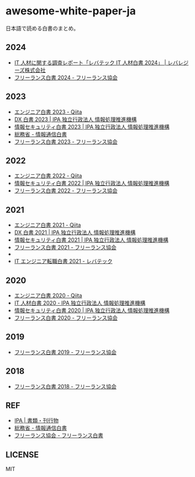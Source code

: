 # awesome-white-paper-ja

日本語で読める白書のまとめ。

## 2024

- [IT 人材に関する調査レポート「レバテック IT 人材白書 2024」 | レバレジーズ株式会社](https://leverages.jp/news/2024/0125/3943/)
- [フリーランス白書 2024 - フリーランス協会](https://blog.freelance-jp.org/20240326-21088/)

## 2023

- [エンジニア白書 2023 - Qiita](https://qiita.com/white_papers/2023)
- [DX 白書 2023 | IPA 独立行政法人 情報処理推進機構](https://www.ipa.go.jp/publish/wp-dx/dx-2023.html)
- [情報セキュリティ白書 2023 | IPA 独立行政法人 情報処理推進機構](https://www.ipa.go.jp/publish/wp-security/2023.html)
- [総務省 - 情報通信白書](https://www.soumu.go.jp/johotsusintokei/whitepaper/ja/r05/pdf/index.html)
- [フリーランス白書 2023 - フリーランス協会](https://blog.freelance-jp.org/wp-content/uploads/2023/03/FreelanceSurvey2023.pdf)

## 2022

- [エンジニア白書 2022 - Qiita](https://qiita.com/white_papers/2022)
- [情報セキュリティ白書 2022 | IPA 独立行政法人 情報処理推進機構](https://www.ipa.go.jp/publish/wp-security/sec-2022.html)
- [フリーランス白書 2022 - フリーランス協会](https://blog.freelance-jp.org/wp-content/uploads/2022/03/FreelanceSurvey2022.pdf)

## 2021

- [エンジニア白書 2021 - Qiita](https://qiita.com/white_papers/2021)
- [DX 白書 2021 | IPA 独立行政法人 情報処理推進機構](https://www.ipa.go.jp/publish/wp-dx/dx-2021.html)
- [情報セキュリティ白書 2021 | IPA 独立行政法人 情報処理推進機構](https://www.ipa.go.jp/publish/wp-security/sec-2021.html)
- [フリーランス白書 2021 - フリーランス協会](https://blog.freelance-jp.org/wp-content/uploads/2021/03/%E3%80%90%E3%83%95%E3%83%AA%E3%83%BC%E3%83%A9%E3%83%B3%E3%82%B9%E7%99%BD%E6%9B%B82021%E3%80%91%E3%83%97%E3%83%AD%E3%83%95%E3%82%A7%E3%83%83%E3%82%B7%E3%83%A7%E3%83%8A%E3%83%AB%EF%BC%86%E3%83%91%E3%83%A9%E3%83%AC%E3%83%AB%E3%82%AD%E3%83%A3%E3%83%AA%E3%82%A2%E3%83%BB%E3%83%95%E3%83%AA%E3%83%BC%E3%83%A9%E3%83%B3%E3%82%B9%E5%8D%94%E4%BC%9A.pdf)
-
- [IT エンジニア転職白書 2021 - レバテック](https://prtimes.jp/main/html/rd/p/000000383.000010591.html)

## 2020

- [エンジニア白書 2020 - Qiita](https://qiita.com/white_papers/2020)
- [IT 人材白書 2020 - IPA 独立行政法人 情報処理推進機構](https://www.ipa.go.jp/archive/publish/wp-jinzai.html)
- [情報セキュリティ白書 2020 | IPA 独立行政法人 情報処理推進機構](https://www.ipa.go.jp/publish/wp-security/sec-2020.html)
- [フリーランス白書 2020 - フリーランス協会](https://blog.freelance-jp.org/wp-content/uploads/2020/06/2020_0612_hakusho.pdf)

## 2019

- [フリーランス白書 2019 - フリーランス協会](https://blog.freelance-jp.org/wp-content/uploads/2019/03/freelancehakusho2019_suvey20190306.pdf)

## 2018

- [フリーランス白書 2018 - フリーランス協会](https://www.mhlw.go.jp/file/05-Shingikai-12602000-Seisakutoukatsukan-Sanjikanshitsu_Roudouseisakutantou/0000189092_2.pdf)

## REF

- [IPA | 書類・刊行物](https://www.ipa.go.jp/publish/index.html)
- [総務省 - 情報通信白書](https://www.soumu.go.jp/johotsusintokei/whitepaper/index.html)
- [フリーランス協会 - フリーランス白書](https://blog.freelance-jp.org/tag/whitepaper/)

## LICENSE

MIT
